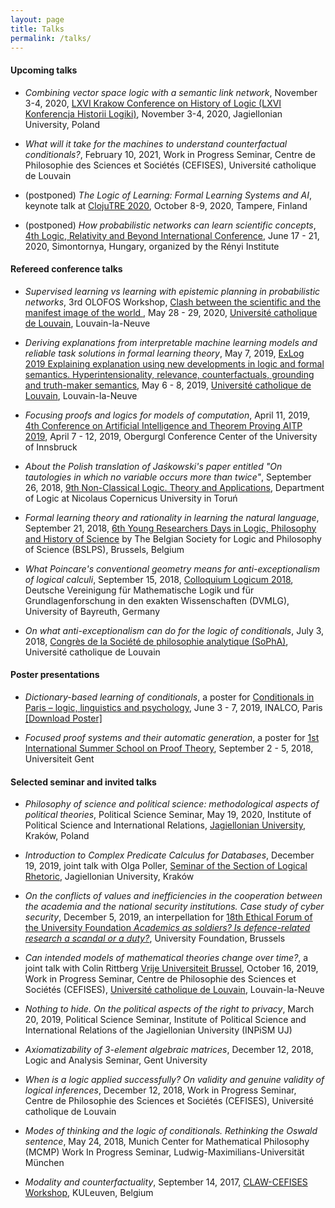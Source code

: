 ```yaml
---
layout: page
title: Talks
permalink: /talks/
---
```


#### Upcoming talks

- _Combining vector space logic with a semantic link network_, November 3-4, 2020, [LXVI Krakow Conference on History of Logic (LXVI Konferencja Historii Logiki)](https://filozofia.uj.edu.pl/khl), November 3-4, 2020, Jagiellonian University, Poland

- _What will it take for the machines to understand counterfactual conditionals?_, February 10, 2021, Work in Progress Seminar, Centre de Philosophie des Sciences et Sociétés (CEFISES), Université catholique de Louvain

- (postponed) _The Logic of Learning: Formal Learning Systems and AI_, keynote talk at [ClojuTRE 2020](https://clojutre.org/2020/), October 8-9, 2020, Tampere, Finland

- (postponed) _How probabilistic networks can learn scientific concepts_, [4th Logic, Relativity and Beyond International Conference](https://conferences.renyi.hu/lrb20/home), June 17 - 21, 2020, Simontornya, Hungary, organized by the Rényi Institute   

#### Refereed conference talks

- _Supervised learning vs learning with epistemic planning in probabilistic networks_, 3rd OLOFOS Workshop, [Clash between the scientific and the manifest image of the world ](https://clash.sciencesconf.org/), May 28 - 29, 2020, [Université catholique de Louvain](https://uclouvain.be/fr/index.html), Louvain-la-Neuve 

- _Deriving explanations from interpretable machine learning models and reliable task solutions in formal learning theory_, May 7, 2019, [ExLog 2019 Explaining explanation using new developments in logic and formal semantics. Hyperintensionality, relevance, counterfactuals, grounding and truth-maker semantics](https://sites.google.com/view/exlog2019), May 6 - 8, 2019, [Université catholique de Louvain](https://uclouvain.be/fr/index.html), Louvain-la-Neuve

- _Focusing proofs and logics for models of computation_, April 11, 2019, [4th Conference on Artificial Intelligence and Theorem Proving AITP 2019](http://aitp-conference.org/2019/), April 7 - 12, 2019, Obergurgl Conference Center of the University of Innsbruck

- _About the Polish translation of Jaśkowski's paper entitled "On tautologies in which no variable occurs more than twice"_, September 26, 2018, [9th Non-Classical Logic. Theory and Applications](http://ncl.umk.pl/LNK18/lnk18_en.html), Department of Logic at Nicolaus Copernicus University in Toruń

- _Formal learning theory and rationality in learning the natural language_, September 21, 2018, [6th Young Researchers Days in Logic, Philosophy and History of Science](http://www.bslps.be/YRD6.html) by The Belgian Society for Logic and Philosophy of Science (BSLPS), Brussels, Belgium

- _What Poincare's conventional geometry means for anti-exceptionalism of logical calculi_, September 15, 2018, [Colloquium Logicum 2018](https://www.cl2018.uni-bayreuth.de/en/), Deutsche Vereinigung für Mathematische Logik und für Grundlagenforschung in den exakten Wissenschaften (DVMLG), University of Bayreuth, Germany  

- _On what anti-exceptionalism can do for the logic of conditionals_, July 3, 2018, [Congrès de la Société de philosophie analytique (SoPhA)](https://sopha2018.sciencesconf.org/), Université catholique de Louvain

#### Poster presentations

- _Dictionary-based learning of conditionals_, a poster for [Conditionals in Paris – logic, linguistics and psychology](https://conditionals19.sciencesconf.org/), June 3 - 7, 2019, INALCO, Paris [ [Download Poster] ](/papers/190602ASAMONEK.pdf)

- _Focused proof systems and their automatic generation_, a poster for [1st International Summer School on Proof Theory](http://www.proofsociety.org/2018/05/05/summer-school-on-proof-theory/), September 2 - 5, 2018, Universiteit Gent


#### Selected seminar and invited talks

- _Philosophy of science and political science: methodological aspects of political theories_, Political Science Seminar, May 19, 2020, Institute of Political Science and International Relations, [Jagiellonian University](https://www.uj.edu.pl/), Kraków, Poland

- _Introduction to Complex Predicate Calculus for Databases_, December 19, 2019, joint talk with Olga Poller, [Seminar of the Section of Logical Rhetoric](https://filozofia.uj.edu.pl/pl_PL/pracownia-retoryki-logicznej/-/journal_content/56_INSTANCE_6gNtJ8CgcOC1/4371778/144142737), Jagiellonian University, Kraków

- _On the conflicts of values and inefficiencies in the cooperation between the academia and the national security institutions. Case study of cyber security_, December 5, 2019, an interpellation for [18th Ethical Forum of the University Foundation _Academics as soldiers? Is defence-related research a scandal or a duty?_](http://www.ethicalforum.be/downloads/2019), University Foundation, Brussels  

- _Can intended models of mathematical theories change over time?_, a joint talk with Colin Rittberg [Vrije Universiteit Brussel](https://cris.vub.be/en/persons/colin-jakob-rittberg(b0bc2ff1-4b71-47a2-941b-bd97d9cf4144).html), October 16, 2019, Work in Progress Seminar, Centre de Philosophie des Sciences et Sociétés (CEFISES), [Université catholique de Louvain](https://uclouvain.be/fr/index.html), Louvain-la-Neuve

- _Nothing to hide. On the political aspects of the right to privacy_, March 20, 2019, Political Science Seminar, Institute of Political Science and International Relations of the Jagiellonian University (INPiSM UJ)

- _Axiomatizability of 3-element algebraic matrices_, December 12, 2018, Logic and Analysis Seminar, Gent University

- _When is a logic applied successfully? On validity and genuine validity of logical inferences_, December 12, 2018, Work in Progress Seminar, Centre de Philosophie des Sciences et Sociétés (CEFISES), Université catholique de Louvain

- _Modes of thinking and the logic of conditionals. Rethinking the Oswald sentence_, May 24, 2018, Munich Center for Mathematical Philosophy (MCMP) Work In Progress Seminar, Ludwig-Maximilians-Universität München  

- _Modality and counterfactuality_, September 14, 2017, [CLAW-CEFISES Workshop](https://hiw.kuleuven.be/clps/events/agenda/claw-cefises-workshop), KULeuven, Belgium

